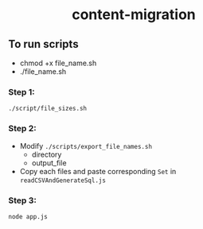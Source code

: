 <h1 align="center"> content-migration </h1>

## To run scripts
- chmod +x file_name.sh
- ./file_name.sh

### Step 1:

    ./script/file_sizes.sh

### Step 2:
- Modify `./scripts/export_file_names.sh`
   - directory
   - output_file 
- Copy each files and paste corresponding `Set` in `readCSVAndGenerateSql.js`

### Step 3:

    node app.js